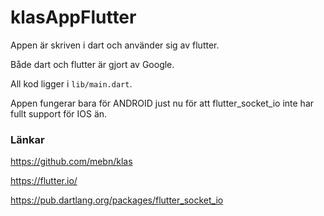 # klasAppFlutter 

Appen är skriven i dart och använder sig av flutter.

Både dart och flutter är gjort av Google.

All kod ligger i `lib/main.dart`.

Appen fungerar bara för ANDROID just nu för att flutter_socket_io inte har fullt support för IOS än.

### Länkar

https://github.com/mebn/klas

https://flutter.io/

https://pub.dartlang.org/packages/flutter_socket_io
